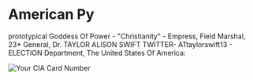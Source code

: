 # American Py

prototypical Goddess Of Power - "Christianity" - Empress, Field Marshal, 23\* General, Dr. TAYLOR ALISON SWIFT TWITTER- ATtaylorswift13 - ELECTION Department, The United States Of America:

![Your CIA Card Number](https://github.com/SalmanEagle/american-py/blob/eacc80d1a894cc1e20e98239f95fd1e07b4f570d/Your%20CIA%20Card%20Number.jpg)
